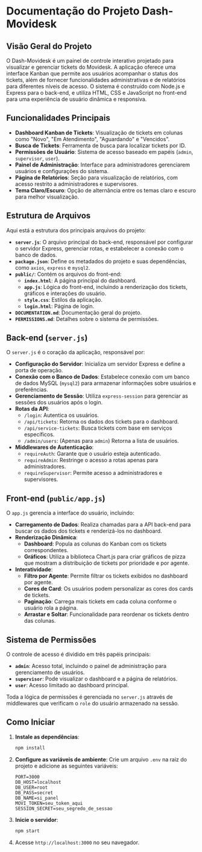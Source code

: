 # Documentação do Projeto Dash-Movidesk

## Visão Geral do Projeto

O Dash-Movidesk é um painel de controle interativo projetado para visualizar e gerenciar tickets do Movidesk. A aplicação oferece uma interface Kanban que permite aos usuários acompanhar o status dos tickets, além de fornecer funcionalidades administrativas e de relatórios para diferentes níveis de acesso. O sistema é construído com Node.js e Express para o back-end, e utiliza HTML, CSS e JavaScript no front-end para uma experiência de usuário dinâmica e responsiva.

## Funcionalidades Principais

  * **Dashboard Kanban de Tickets**: Visualização de tickets em colunas como "Novo", "Em Atendimento", "Aguardando" e "Vencidos".
  * **Busca de Tickets**: Ferramenta de busca para localizar tickets por ID.
  * **Permissões de Usuário**: Sistema de acesso baseado em papéis (`admin`, `supervisor`, `user`).
  * **Painel de Administração**: Interface para administradores gerenciarem usuários e configurações do sistema.
  * **Página de Relatórios**: Seção para visualização de relatórios, com acesso restrito a administradores e supervisores.
  * **Tema Claro/Escuro**: Opção de alternância entre os temas claro e escuro para melhor visualização.

## Estrutura de Arquivos

Aqui está a estrutura dos principais arquivos do projeto:

  * **`server.js`**: O arquivo principal do back-end, responsável por configurar o servidor Express, gerenciar rotas, e estabelecer a conexão com o banco de dados.
  * **`package.json`**: Define os metadados do projeto e suas dependências, como `axios`, `express` e `mysql2`.
  * **`public/`**: Contém os arquivos do front-end:
      * **`index.html`**: A página principal do dashboard.
      * **`app.js`**: Lógica do front-end, incluindo a renderização dos tickets, gráficos e interações do usuário.
      * **`style.css`**: Estilos da aplicação.
      * **`login.html`**: Página de login.
  * **`DOCUMENTATION.md`**: Documentação geral do projeto.
  * **`PERMISSIONS.md`**: Detalhes sobre o sistema de permissões.

## Back-end (`server.js`)

O `server.js` é o coração da aplicação, responsável por:

  * **Configuração do Servidor**: Inicializa um servidor Express e define a porta de operação.
  * **Conexão com o Banco de Dados**: Estabelece conexão com um banco de dados MySQL (`mysql2`) para armazenar informações sobre usuários e preferências.
  * **Gerenciamento de Sessão**: Utiliza `express-session` para gerenciar as sessões dos usuários após o login.
  * **Rotas da API**:
      * `/login`: Autentica os usuários.
      * `/api/tickets`: Retorna os dados dos tickets para o dashboard.
      * `/api/service-tickets`: Busca tickets com base em serviços específicos.
      * `/admin/users`: (Apenas para `admin`) Retorna a lista de usuários.
  * **Middlewares de Autenticação**:
      * `requireAuth`: Garante que o usuário esteja autenticado.
      * `requireAdmin`: Restringe o acesso a rotas apenas para administradores.
      * `requireSupervisor`: Permite acesso a administradores e supervisores.

## Front-end (`public/app.js`)

O `app.js` gerencia a interface do usuário, incluindo:

  * **Carregamento de Dados**: Realiza chamadas para a API back-end para buscar os dados dos tickets e renderizá-los no dashboard.
  * **Renderização Dinâmica**:
      * **Dashboard**: Popula as colunas do Kanban com os tickets correspondentes.
      * **Gráficos**: Utiliza a biblioteca Chart.js para criar gráficos de pizza que mostram a distribuição de tickets por prioridade e por agente.
  * **Interatividade**:
      * **Filtro por Agente**: Permite filtrar os tickets exibidos no dashboard por agente.
      * **Cores de Card**: Os usuários podem personalizar as cores dos cards de tickets.
      * **Paginação**: Carrega mais tickets em cada coluna conforme o usuário rola a página.
      * **Arrastar e Soltar**: Funcionalidade para reordenar os tickets dentro das colunas.

## Sistema de Permissões

O controle de acesso é dividido em três papéis principais:

  * **`admin`**: Acesso total, incluindo o painel de administração para gerenciamento de usuários.
  * **`supervisor`**: Pode visualizar o dashboard e a página de relatórios.
  * **`user`**: Acesso limitado ao dashboard principal.

Toda a lógica de permissões é gerenciada no `server.js` através de middlewares que verificam o `role` do usuário armazenado na sessão.

## Como Iniciar

1.  **Instale as dependências**:
    ```bash
    npm install
    ```
2.  **Configure as variáveis de ambiente**: Crie um arquivo `.env` na raiz do projeto e adicione as seguintes variáveis:
    ```
    PORT=3000
    DB_HOST=localhost
    DB_USER=root
    DB_PASS=secret
    DB_NAME=si_panel
    MOVI_TOKEN=seu_token_aqui
    SESSION_SECRET=seu_segredo_de_sessao
    ```
3.  **Inicie o servidor**:
    ```bash
    npm start
    ```
4.  Acesse `http://localhost:3000` no seu navegador.
